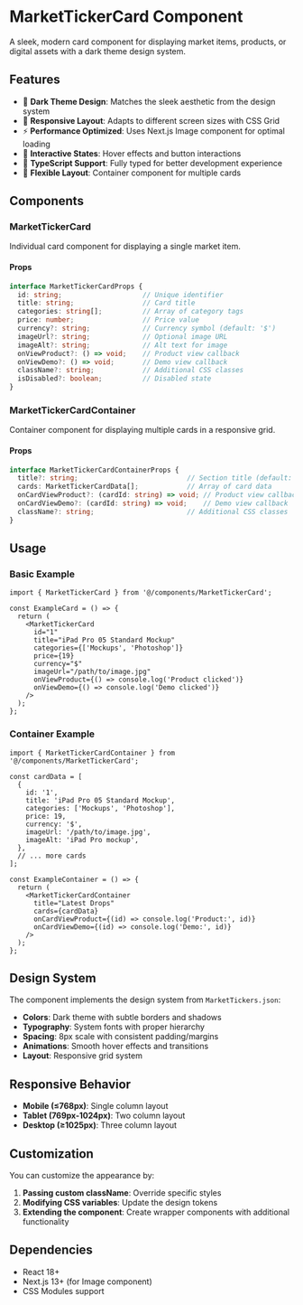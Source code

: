 # MarketTickerCard Component

A sleek, modern card component for displaying market items, products, or digital assets with a dark theme design system.

## Features

- 🎨 **Dark Theme Design**: Matches the sleek aesthetic from the design system
- 📱 **Responsive Layout**: Adapts to different screen sizes with CSS Grid
- ⚡ **Performance Optimized**: Uses Next.js Image component for optimal loading
- 🎯 **Interactive States**: Hover effects and button interactions
- 🔧 **TypeScript Support**: Fully typed for better development experience
- 🎪 **Flexible Layout**: Container component for multiple cards

## Components

### MarketTickerCard

Individual card component for displaying a single market item.

#### Props

```typescript
interface MarketTickerCardProps {
  id: string;                    // Unique identifier
  title: string;                 // Card title
  categories: string[];          // Array of category tags
  price: number;                 // Price value
  currency?: string;             // Currency symbol (default: '$')
  imageUrl?: string;             // Optional image URL
  imageAlt?: string;             // Alt text for image
  onViewProduct?: () => void;    // Product view callback
  onViewDemo?: () => void;       // Demo view callback
  className?: string;            // Additional CSS classes
  isDisabled?: boolean;          // Disabled state
}
```

### MarketTickerCardContainer

Container component for displaying multiple cards in a responsive grid.

#### Props

```typescript
interface MarketTickerCardContainerProps {
  title?: string;                           // Section title (default: 'Latest Drops')
  cards: MarketTickerCardData[];            // Array of card data
  onCardViewProduct?: (cardId: string) => void; // Product view callback
  onCardViewDemo?: (cardId: string) => void;    // Demo view callback
  className?: string;                       // Additional CSS classes
}
```

## Usage

### Basic Example

```tsx
import { MarketTickerCard } from '@/components/MarketTickerCard';

const ExampleCard = () => {
  return (
    <MarketTickerCard
      id="1"
      title="iPad Pro 05 Standard Mockup"
      categories={['Mockups', 'Photoshop']}
      price={19}
      currency="$"
      imageUrl="/path/to/image.jpg"
      onViewProduct={() => console.log('Product clicked')}
      onViewDemo={() => console.log('Demo clicked')}
    />
  );
};
```

### Container Example

```tsx
import { MarketTickerCardContainer } from '@/components/MarketTickerCard';

const cardData = [
  {
    id: '1',
    title: 'iPad Pro 05 Standard Mockup',
    categories: ['Mockups', 'Photoshop'],
    price: 19,
    currency: '$',
    imageUrl: '/path/to/image.jpg',
    imageAlt: 'iPad Pro mockup',
  },
  // ... more cards
];

const ExampleContainer = () => {
  return (
    <MarketTickerCardContainer
      title="Latest Drops"
      cards={cardData}
      onCardViewProduct={(id) => console.log('Product:', id)}
      onCardViewDemo={(id) => console.log('Demo:', id)}
    />
  );
};
```

## Design System

The component implements the design system from `MarketTickers.json`:

- **Colors**: Dark theme with subtle borders and shadows
- **Typography**: System fonts with proper hierarchy
- **Spacing**: 8px scale with consistent padding/margins
- **Animations**: Smooth hover effects and transitions
- **Layout**: Responsive grid system

## Responsive Behavior

- **Mobile (≤768px)**: Single column layout
- **Tablet (769px-1024px)**: Two column layout
- **Desktop (≥1025px)**: Three column layout

## Customization

You can customize the appearance by:

1. **Passing custom className**: Override specific styles
2. **Modifying CSS variables**: Update the design tokens
3. **Extending the component**: Create wrapper components with additional functionality

## Dependencies

- React 18+
- Next.js 13+ (for Image component)
- CSS Modules support 